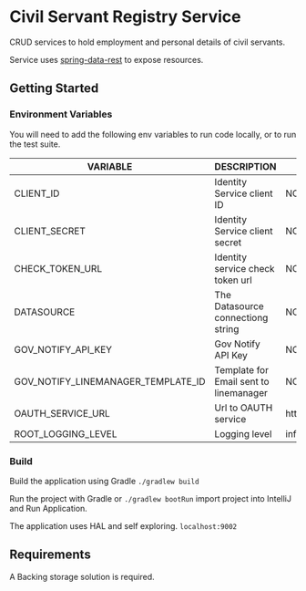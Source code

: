 # Civil Servant Registry Service

CRUD services to hold employment and personal details of civil servants.

Service uses [spring-data-rest](https://projects.spring.io/spring-data-rest/) to expose resources.

## Getting Started
### Environment Variables
You will need to add the following env variables to run code locally, or to run the test suite.

| VARIABLE | DESCRIPTION | DEFAULT |
|--|--|--|
|CLIENT_ID | Identity Service client ID |NO|
|CLIENT_SECRET|Identity Service client secret|NO|
|CHECK_TOKEN_URL|Identity service check token url|NO|
|DATASOURCE|The Datasource connectiong string|NO|
|GOV_NOTIFY_API_KEY| Gov Notify API Key |NO|
|GOV_NOTIFY_LINEMANAGER_TEMPLATE_ID| Template for Email sent to linemanager|NO|
|OAUTH_SERVICE_URL| Url to OAUTH service|http://localhost:8080|
|ROOT_LOGGING_LEVEL| Logging level|info|
### Build
Build the application using Gradle ```./gradlew build```  

Run the project with Gradle or ```./gradlew bootRun``` import project into IntelliJ and Run Application.  

The application uses HAL and self exploring.
`localhost:9002`  


## Requirements

A Backing storage solution is required. 

